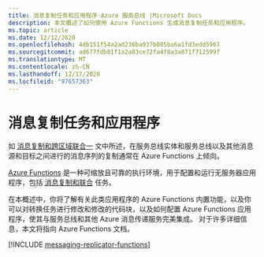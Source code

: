 ```yaml
---
title: 消息复制任务和应用程序-Azure 服务总线 |Microsoft Docs
description: 本文概述了如何使用 Azure Functions 生成消息复制任务和应用程序。
ms.topic: article
ms.date: 12/12/2020
ms.openlocfilehash: 4db151f54a2ad236ba937b005ba6a1fd3edd5967
ms.sourcegitcommit: ad677fdb81f1a2a83ce72fa4f8a3a871f712599f
ms.translationtype: MT
ms.contentlocale: zh-CN
ms.lasthandoff: 12/17/2020
ms.locfileid: "97657363"
---
```

# <a name="message-replication-tasks-and-applications"></a>消息复制任务和应用程序

如 [消息复制和跨区域联合一](service-bus-federation-overview.md) 文中所述，在服务总线实体和服务总线以及其他消息源和目标之间进行的消息序列的复制通常在 Azure Functions 上倾向。

[Azure Functions](../azure-functions/functions-overview.md) 是一种可缩放且可靠的执行环境，用于配置和运行无服务器应用程序，包括 [消息复制和联合](service-bus-federation-overview.md) 任务。

在本概述中，你将了解有关此类应用程序的 Azure Functions 内置功能，以及你可以对转换任务进行修改和修改的代码块，以及如何配置 Azure Functions 应用程序，使其与服务总线和其他 Azure 消息传递服务完美集成。 对于许多详细信息，本文将指向 Azure Functions 文档。

[!INCLUDE [messaging-replicator-functions](../../includes/messaging-replicator-functions.md)]
